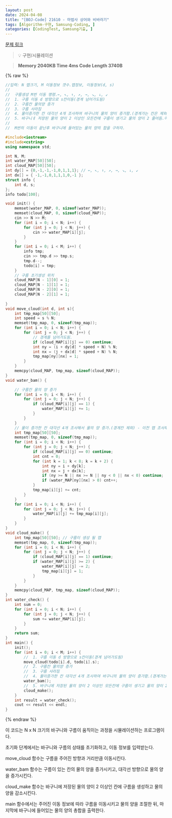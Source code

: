 ```yaml
---
layout: post
date: 2024-04-08
title: "[BOJ-Code] 21610 - 마법사 상어와 비바라기"
tags: [Algorithm-구현, Samsung-Coding, ]
categories: [CodingTest, Samsung기출, ]
---
```



[문제 링크](https://www.acmicpc.net/problem/21610)


> 💡 구현/시뮬레이션


> **Memory   2040KB                                   Time   4ms                               Code Length   3740B**



{% raw %}
```c++
//입력: N 맵크기, M 이동정보 갯수.맵정보, 이동정보(d, s)
//
//	구름생성 M번 이동 명령.←, ↖, ↑, ↗, →, ↘, ↓, ↙
//	1. 구름 이동 d 방향으로 s칸이동(경계 넘어가도됨)
//	2. 구름칸 물의양 증가
//	3. 구름 사라짐
//	4. 물이증가한 칸 대각선 4개 조사하여 바구니의 물의 양이 증가함.(경계가는 칸은 제외)
//	5. 바구니ㅔ 저장된 물의 양이 2 이상인 모든칸에 구름이 생기고 물의 양이 2 줄어듬.이전에 구름이 생겼던 칸은 제외됨.
//
//	M번의 이동이 끝난후 바구니에 들어있는 물의 양의 합을 구하자.

#include<iostream>
#include<cstring>
using namespace std;

int N, M;
int water_MAP[50][50];
int cloud_MAP[50][50];
int dy[] = {0,-1,-1,-1,0,1,1,1}; // ←, ↖, ↑, ↗, →, ↘, ↓, ↙
int dx[] = { -1,-1,0,1,1,1,0,-1 };
struct info {
	int d, s;
};
info todo[100];

void init() {
	memset(water_MAP, 0, sizeof(water_MAP));
	memset(cloud_MAP, 0, sizeof(cloud_MAP));
	cin >> N >> M;
	for (int i = 0; i < N; i++) {
		for (int j = 0; j < N; j++) {
			cin >> water_MAP[i][j];
		}
	}
	for (int i = 0; i < M; i++) {
		info tmp;
		cin >> tmp.d >> tmp.s;
		tmp.d--;
		todo[i] = tmp;
	}
	// 구름 초기생성 위치
	cloud_MAP[N - 1][0] = 1;
	cloud_MAP[N - 1][1] = 1;
	cloud_MAP[N - 2][0] = 1;
	cloud_MAP[N - 2][1] = 1;
		
}
void move_cloud(int d, int s){
	int tmp_map[50][50];
	int speed = s % N;
	memset(tmp_map, 0, sizeof(tmp_map));
	for (int i = 0; i < N; i++) {
		for (int j = 0; j < N; j++) {
			// 경계를 넘어가도됨.
			if (cloud_MAP[i][j] == 0) continue;
			int ny = (i + dy[d] * speed + N) % N;
			int nx = (j + dx[d] * speed + N) % N;
			tmp_map[ny][nx] = 1;
		}
	}
	memcpy(cloud_MAP, tmp_map, sizeof(cloud_MAP));
}
void water_bam() {

	// 구름칸 물의 양 증가
	for (int i = 0; i < N; i++) {
		for (int j = 0; j < N; j++) {
			if (cloud_MAP[i][j] == 1) {
				water_MAP[i][j] += 1;
			}
		}
	}
	// 물이 증가한 칸 대각선 4개 조사해서 물의 양 증가.(경계칸 제외) - 이전 맵 조사해서 비교하기 때문에 새로운 맵을 생성해야됨.
	int tmp_map[50][50];
	memset(tmp_map, 0, sizeof(tmp_map));
	for (int i = 0; i < N; i++) {
		for (int j = 0; j < N; j++) {
			if (cloud_MAP[i][j] == 0) continue;
			int cnt = 0;
			for (int k = 1; k < 8; k = k + 2) {
				int ny = i + dy[k];
				int nx = j + dx[k];
				if (ny >= N || nx >= N || ny < 0 || nx < 0) continue;
				if (water_MAP[ny][nx] > 0) cnt++;
			}
			tmp_map[i][j] += cnt;
		}
	}
	for (int i = 0; i < N; i++) {
		for (int j = 0; j < N; j++) {
			water_MAP[i][j] += tmp_map[i][j];
		}
	}
}
void cloud_make() {
	int tmp_map[50][50]; // 구름이 생성 될 맵
	memset(tmp_map, 0, sizeof(tmp_map));
	for (int i = 0; i < N; i++) {
		for (int j = 0; j < N; j++) {
			if (cloud_MAP[i][j] == 1) continue;
			if (water_MAP[i][j] >= 2) {
				water_MAP[i][j] -= 2;
				tmp_map[i][j] = 1;
			}
		}
	}
	memcpy(cloud_MAP, tmp_map, sizeof(cloud_MAP));
}
int water_check() {
	int sum = 0;
	for (int i = 0; i < N; i++) {
		for (int j = 0; j < N; j++) {
			sum += water_MAP[i][j];
		}
	}
	return sum;
}
int main() {
	init();
	for (int i = 0; i < M; i++) {
		//	1. 구름 이동 d 방향으로 s칸이동(경계 넘어가도됨)
		move_cloud(todo[i].d, todo[i].s);
		//	2. 구름칸 물의양 증가
		//	3. 구름 사라짐
		//	4. 물이증가한 칸 대각선 4개 조사하여 바구니의 물의 양이 증가함.(경계가는 칸은 제외)
		water_bam();
		//	5. 바구니에 저장된 물의 양이 2 이상인 모든칸에 구름이 생기고 물의 양이 2 줄어듬.이전에 구름이 생겼던 칸은 제외됨.
		cloud_make();
	}
	int result = water_check();
	cout << result << endl;
}
```
{% endraw %}



이 코드는 N x N 크기의 바구니와 구름이 움직이는 과정을 시뮬레이션하는 프로그램이다.

초기화 단계에서는 바구니와 구름의 상태를 초기화하고, 이동 정보를 입력받는다.

move_cloud 함수는 구름을 주어진 방향과 거리만큼 이동시킨다.

water_bam 함수는 구름이 있는 칸의 물의 양을 증가시키고, 대각선 방향으로 물의 양을 증가시킨다.

cloud_make 함수는 바구니에 저장된 물의 양이 2 이상인 칸에 구름을 생성하고 물의 양을 감소시킨다.

main 함수에서는 주어진 이동 정보에 따라 구름을 이동시키고 물의 양을 조절한 뒤, 마지막에 바구니에 들어있는 물의 양의 총합을 출력한다.

